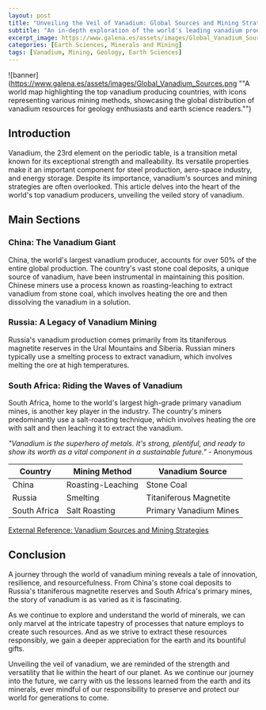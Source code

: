 ```yaml
---
layout: post
title: "Unveiling the Veil of Vanadium: Global Sources and Mining Strategies"
subtitle: "An in-depth exploration of the world's leading vanadium producers and their unique mining methods."
excerpt_image: https://www.galena.es/assets/images/Global_Vanadium_Sources.png
categories: [Earth Sciences, Minerals and Mining]
tags: [Vanadium, Mining, Geology, Earth Sciences]
---
```


![banner](https://www.galena.es/assets/images/Global_Vanadium_Sources.png ""A world map highlighting the top vanadium producing countries, with icons representing various mining methods, showcasing the global distribution of vanadium resources for geology enthusiasts and earth science readers."")

## Introduction

Vanadium, the 23rd element on the periodic table, is a transition metal known for its exceptional strength and malleability. Its versatile properties make it an important component for steel production, aero-space industry, and energy storage. Despite its importance, vanadium's sources and mining strategies are often overlooked. This article delves into the heart of the world's top vanadium producers, unveiling the veiled story of vanadium.

## Main Sections

### China: The Vanadium Giant

China, the world's largest vanadium producer, accounts for over 50% of the entire global production. The country's vast stone coal deposits, a unique source of vanadium, have been instrumental in maintaining this position. Chinese miners use a process known as roasting-leaching to extract vanadium from stone coal, which involves heating the ore and then dissolving the vanadium in a solution.

### Russia: A Legacy of Vanadium Mining

Russia's vanadium production comes primarily from its titaniferous magnetite reserves in the Ural Mountains and Siberia. Russian miners typically use a smelting process to extract vanadium, which involves melting the ore at high temperatures.

### South Africa: Riding the Waves of Vanadium

South Africa, home to the world's largest high-grade primary vanadium mines, is another key player in the industry. The country's miners predominantly use a salt-roasting technique, which involves heating the ore with salt and then leaching it to extract the vanadium.

_"Vanadium is the superhero of metals. It's strong, plentiful, and ready to show its worth as a vital component in a sustainable future."_ - Anonymous

| Country | Mining Method | Vanadium Source |
| --- | --- | --- |
| China | Roasting-Leaching | Stone Coal |
| Russia | Smelting | Titaniferous Magnetite |
| South Africa | Salt Roasting | Primary Vanadium Mines |

[External Reference: Vanadium Sources and Mining Strategies](https://www.sciencedirect.com/science/article/pii/S1674987118301810)

## Conclusion

A journey through the world of vanadium mining reveals a tale of innovation, resilience, and resourcefulness. From China's stone coal deposits to Russia's titaniferous magnetite reserves and South Africa's primary mines, the story of vanadium is as varied as it is fascinating.

As we continue to explore and understand the world of minerals, we can only marvel at the intricate tapestry of processes that nature employs to create such resources. And as we strive to extract these resources responsibly, we gain a deeper appreciation for the earth and its bountiful gifts.

Unveiling the veil of vanadium, we are reminded of the strength and versatility that lie within the heart of our planet. As we continue our journey into the future, we carry with us the lessons learned from the earth and its minerals, ever mindful of our responsibility to preserve and protect our world for generations to come.